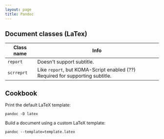 ```yaml
---
layout: page
title: Pandoc
---
```


## Document classes (LaTex)

| Class name | Info               |
| ---------- | ------------------ |
| `report`   | Doesn't support subtitle. |
| `scrreprt` | Like `report`, but KOMA-Script enabled (??) Required for supporting subtitle. |


## Cookbook

Print the default LaTeX template:

    pandoc -D latex

Build a document using a custom LaTeX template:

    pandoc --template=template.latex


